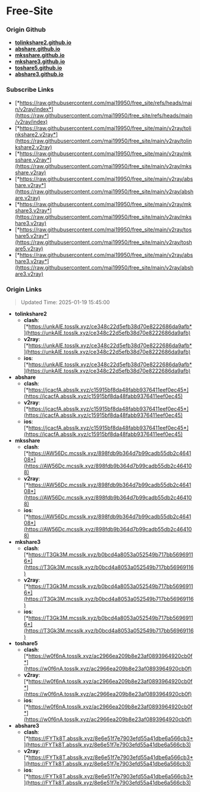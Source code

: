# Free-Site

### Origin Github

- [**tolinkshare2.github.io**](https://github.com/tolinkshare2/tolinkshare2.github.io)
- [**abshare.github.io**](https://github.com/abshare/abshare.github.io)
- [**mksshare.github.io**](https://github.com/mksshare/mksshare.github.io)
- [**mkshare3.github.io**](https://github.com/mkshare3/mkshare3.github.io)
- [**toshare5.github.io**](https://github.com/toshare5/toshare5.github.io)
- [**abshare3.github.io**](https://github.com/abshare3/abshare3.github.io)

### Subscribe Links

- [*https://raw.githubusercontent.com/mai19950/free_site/refs/heads/main/v2ray/index*](https://raw.githubusercontent.com/mai19950/free_site/refs/heads/main/v2ray/index)
- [*https://raw.githubusercontent.com/mai19950/free_site/main/v2ray/tolinkshare2.v2ray*](https://raw.githubusercontent.com/mai19950/free_site/main/v2ray/tolinkshare2.v2ray)
- [*https://raw.githubusercontent.com/mai19950/free_site/main/v2ray/mksshare.v2ray*](https://raw.githubusercontent.com/mai19950/free_site/main/v2ray/mksshare.v2ray)
- [*https://raw.githubusercontent.com/mai19950/free_site/main/v2ray/abshare.v2ray*](https://raw.githubusercontent.com/mai19950/free_site/main/v2ray/abshare.v2ray)
- [*https://raw.githubusercontent.com/mai19950/free_site/main/v2ray/mkshare3.v2ray*](https://raw.githubusercontent.com/mai19950/free_site/main/v2ray/mkshare3.v2ray)
- [*https://raw.githubusercontent.com/mai19950/free_site/main/v2ray/toshare5.v2ray*](https://raw.githubusercontent.com/mai19950/free_site/main/v2ray/toshare5.v2ray)
- [*https://raw.githubusercontent.com/mai19950/free_site/main/v2ray/abshare3.v2ray*](https://raw.githubusercontent.com/mai19950/free_site/main/v2ray/abshare3.v2ray)

### Origin Links

> Updated Time: 2025-01-19 15:45:00

- **tolinkshare2**
  - **clash**: [*https://unkAlE.tosslk.xyz/ce348c22d5efb38d70e8222686da9afb*](https://unkAlE.tosslk.xyz/ce348c22d5efb38d70e8222686da9afb)
  - **v2ray**: [*https://unkAlE.tosslk.xyz/ce348c22d5efb38d70e8222686da9afb*](https://unkAlE.tosslk.xyz/ce348c22d5efb38d70e8222686da9afb)
  - **ios**: [*https://unkAlE.tosslk.xyz/ce348c22d5efb38d70e8222686da9afb*](https://unkAlE.tosslk.xyz/ce348c22d5efb38d70e8222686da9afb)
- **abshare**
  - **clash**: [*https://jcacfA.absslk.xyz/c15915bf8da48fabb9376411eef0ec45*](https://jcacfA.absslk.xyz/c15915bf8da48fabb9376411eef0ec45)
  - **v2ray**: [*https://jcacfA.absslk.xyz/c15915bf8da48fabb9376411eef0ec45*](https://jcacfA.absslk.xyz/c15915bf8da48fabb9376411eef0ec45)
  - **ios**: [*https://jcacfA.absslk.xyz/c15915bf8da48fabb9376411eef0ec45*](https://jcacfA.absslk.xyz/c15915bf8da48fabb9376411eef0ec45)
- **mksshare**
  - **clash**: [*https://AW56Dc.mcsslk.xyz/898fdb9b364d7b99cadb55db2c464108*](https://AW56Dc.mcsslk.xyz/898fdb9b364d7b99cadb55db2c464108)
  - **v2ray**: [*https://AW56Dc.mcsslk.xyz/898fdb9b364d7b99cadb55db2c464108*](https://AW56Dc.mcsslk.xyz/898fdb9b364d7b99cadb55db2c464108)
  - **ios**: [*https://AW56Dc.mcsslk.xyz/898fdb9b364d7b99cadb55db2c464108*](https://AW56Dc.mcsslk.xyz/898fdb9b364d7b99cadb55db2c464108)
- **mkshare3**
  - **clash**: [*https://T3Gk3M.mcsslk.xyz/b0bcd4a8053a052549b717bb56969116*](https://T3Gk3M.mcsslk.xyz/b0bcd4a8053a052549b717bb56969116)
  - **v2ray**: [*https://T3Gk3M.mcsslk.xyz/b0bcd4a8053a052549b717bb56969116*](https://T3Gk3M.mcsslk.xyz/b0bcd4a8053a052549b717bb56969116)
  - **ios**: [*https://T3Gk3M.mcsslk.xyz/b0bcd4a8053a052549b717bb56969116*](https://T3Gk3M.mcsslk.xyz/b0bcd4a8053a052549b717bb56969116)
- **toshare5**
  - **clash**: [*https://w0f6nA.tosslk.xyz/ac2966ea209b8e23af0893964920cb0f*](https://w0f6nA.tosslk.xyz/ac2966ea209b8e23af0893964920cb0f)
  - **v2ray**: [*https://w0f6nA.tosslk.xyz/ac2966ea209b8e23af0893964920cb0f*](https://w0f6nA.tosslk.xyz/ac2966ea209b8e23af0893964920cb0f)
  - **ios**: [*https://w0f6nA.tosslk.xyz/ac2966ea209b8e23af0893964920cb0f*](https://w0f6nA.tosslk.xyz/ac2966ea209b8e23af0893964920cb0f)
- **abshare3**
  - **clash**: [*https://FYTk8T.absslk.xyz/8e6e51f7e7903efd55a41dbe6a566cb3*](https://FYTk8T.absslk.xyz/8e6e51f7e7903efd55a41dbe6a566cb3)
  - **v2ray**: [*https://FYTk8T.absslk.xyz/8e6e51f7e7903efd55a41dbe6a566cb3*](https://FYTk8T.absslk.xyz/8e6e51f7e7903efd55a41dbe6a566cb3)
  - **ios**: [*https://FYTk8T.absslk.xyz/8e6e51f7e7903efd55a41dbe6a566cb3*](https://FYTk8T.absslk.xyz/8e6e51f7e7903efd55a41dbe6a566cb3)
